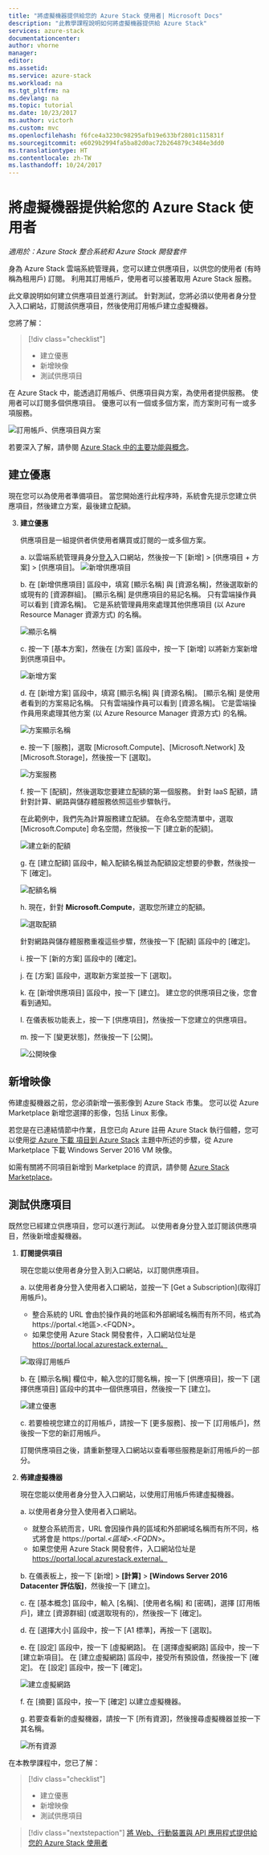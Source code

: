 ```yaml
---
title: "將虛擬機器提供給您的 Azure Stack 使用者| Microsoft Docs"
description: "此教學課程說明如何將虛擬機器提供給 Azure Stack"
services: azure-stack
documentationcenter: 
author: vhorne
manager: 
editor: 
ms.assetid: 
ms.service: azure-stack
ms.workload: na
ms.tgt_pltfrm: na
ms.devlang: na
ms.topic: tutorial
ms.date: 10/23/2017
ms.author: victorh
ms.custom: mvc
ms.openlocfilehash: f6fce4a3230c98295afb19e633bf2801c115831f
ms.sourcegitcommit: e6029b2994fa5ba82d0ac72b264879c3484e3dd0
ms.translationtype: HT
ms.contentlocale: zh-TW
ms.lasthandoff: 10/24/2017
---
```

# <a name="make-virtual-machines-available-to-your-azure-stack-users"></a>將虛擬機器提供給您的 Azure Stack 使用者

*適用於：Azure Stack 整合系統和 Azure Stack 開發套件*

身為 Azure Stack 雲端系統管理員，您可以建立供應項目，以供您的使用者 (有時稱為租用戶) 訂閱。 利用其訂用帳戶，使用者可以接著取用 Azure Stack 服務。

此文章說明如何建立供應項目並進行測試。 針對測試，您將必須以使用者身分登入入口網站，訂閱該供應項目，然後使用訂用帳戶建立虛擬機器。

您將了解：

> [!div class="checklist"]
> * 建立優惠
> * 新增映像
> * 測試供應項目


在 Azure Stack 中，能透過訂用帳戶、供應項目與方案，為使用者提供服務。 使用者可以訂閱多個供應項目。 優惠可以有一個或多個方案，而方案則可有一或多項服務。

![訂用帳戶、供應項目與方案](media/azure-stack-key-features/image4.png)

若要深入了解，請參閱 [Azure Stack 中的主要功能與概念](azure-stack-key-features.md)。

## <a name="create-an-offer"></a>建立優惠

現在您可以為使用者準備項目。 當您開始進行此程序時，系統會先提示您建立供應項目，然後建立方案，最後建立配額。

3. **建立優惠**

   供應項目是一組提供者供使用者購買或訂閱的一或多個方案。

   a. 以雲端系統管理員身分[登入](azure-stack-connect-azure-stack.md)入口網站，然後按一下 [新增] > [供應項目 + 方案] > [供應項目]。
   ![新增供應項目](media/azure-stack-tutorial-tenant-vm/image01.png)

   b. 在 [新增供應項目] 區段中，填寫 [顯示名稱] 與 [資源名稱]，然後選取新的或現有的 [資源群組]。 [顯示名稱] 是供應項目的易記名稱。 只有雲端操作員可以看到 [資源名稱]。 它是系統管理員用來處理其他供應項目 (以 Azure Resource Manager 資源方式) 的名稱。

   ![顯示名稱](media/azure-stack-tutorial-tenant-vm/image02.png)

   c. 按一下 [基本方案]，然後在 [方案] 區段中，按一下 [新增] 以將新方案新增到供應項目中。

   ![新增方案](media/azure-stack-tutorial-tenant-vm/image03.png)

   d. 在 [新增方案] 區段中，填寫 [顯示名稱] 與 [資源名稱]。 [顯示名稱] 是使用者看到的方案易記名稱。 只有雲端操作員可以看到 [資源名稱]。 它是雲端操作員用來處理其他方案 (以 Azure Resource Manager 資源方式) 的名稱。

   ![方案顯示名稱](media/azure-stack-tutorial-tenant-vm/image04.png)

   e. 按一下 [服務]，選取 [Microsoft.Compute]、[Microsoft.Network] 及 [Microsoft.Storage]，然後按一下 [選取]。

   ![方案服務](media/azure-stack-tutorial-tenant-vm/image05.png)

   f. 按一下 [配額]，然後選取您要建立配額的第一個服務。 針對 IaaS 配額，請針對計算、網路與儲存體服務依照這些步驟執行。

   在此範例中，我們先為計算服務建立配額。 在命名空間清單中，選取 [Microsoft.Compute] 命名空間，然後按一下 [建立新的配額]。
   
   ![建立新的配額](media/azure-stack-tutorial-tenant-vm/image06.png)

   g. 在 [建立配額] 區段中，輸入配額名稱並為配額設定想要的參數，然後按一下 [確定]。

   ![配額名稱](media/azure-stack-tutorial-tenant-vm/image07.png)

   h. 現在，針對 **Microsoft.Compute**，選取您所建立的配額。

   ![選取配額](media/azure-stack-tutorial-tenant-vm/image08.png)

   針對網路與儲存體服務重複這些步驟，然後按一下 [配額] 區段中的 [確定]。

   i. 按一下 [新的方案] 區段中的 [確定]。

   j. 在 [方案] 區段中，選取新方案並按一下 [選取]。

   k. 在 [新增供應項目] 區段中，按一下 [建立]。 建立您的供應項目之後，您會看到通知。

   l. 在儀表板功能表上，按一下 [供應項目]，然後按一下您建立的供應項目。

   m. 按一下 [變更狀態]，然後按一下 [公開]。

   ![公開映像](media/azure-stack-tutorial-tenant-vm/image09.png)

## <a name="add-an-image"></a>新增映像

佈建虛擬機器之前，您必須新增一張影像到 Azure Stack 市集。 您可以從 Azure Marketplace 新增您選擇的影像，包括 Linux 影像。

若您是在已連結情節中作業，且您已向 Azure 註冊 Azure Stack 執行個體，您可以使用[從 Azure 下載 項目到 Azure Stack](azure-stack-download-azure-marketplace-item.md) 主題中所述的步驟，從 Azure Marketplace 下載 Windows Server 2016 VM 映像。

如需有關將不同項目新增到 Marketplace 的資訊，請參閱 [Azure Stack Marketplace](azure-stack-marketplace.md)。

## <a name="test-the-offer"></a>測試供應項目

既然您已經建立供應項目，您可以進行測試。 以使用者身分登入並訂閱該供應項目，然後新增虛擬機器。

1. **訂閱提供項目**

   現在您能以使用者身分登入到入口網站，以訂閱供應項目。

   a. 以使用者身分登入使用者入口網站，並按一下 [Get a Subscription]\(取得訂用帳戶\)。
   - 整合系統的 URL 會由於操作員的地區和外部網域名稱而有所不同，格式為 https://portal.&lt;地區&gt;.&lt;FQDN&gt;。
   - 如果您使用 Azure Stack 開發套件，入口網站位址是 https://portal.local.azurestack.external。

   ![取得訂用帳戶](media/azure-stack-subscribe-plan-provision-vm/image01.png)

   b. 在 [顯示名稱] 欄位中，輸入您的訂閱名稱，按一下 [供應項目]，按一下 [選擇供應項目] 區段中的其中一個供應項目，然後按一下 [建立]。

   ![建立優惠](media/azure-stack-subscribe-plan-provision-vm/image02.png)

   c. 若要檢視您建立的訂用帳戶，請按一下 [更多服務]、按一下 [訂用帳戶]，然後按一下您的新訂用帳戶。  

   訂閱供應項目之後，請重新整理入口網站以查看哪些服務是新訂用帳戶的一部分。

2. **佈建虛擬機器**

   現在您能以使用者身分登入入口網站，以使用訂用帳戶佈建虛擬機器。 

   a. 以使用者身分登入使用者入口網站。
      - 就整合系統而言，URL 會因操作員的區域和外部網域名稱而有所不同，格式將會是 https://portal.&lt;*區域*&gt;.&lt;*FQDN*&gt;。
   - 如果您使用 Azure Stack 開發套件，入口網站位址是 https://portal.local.azurestack.external。

   b.  在儀表板上，按一下 [新增] > **[計算]** > **[Windows Server 2016 Datacenter 評估版]**，然後按一下 [建立]。

   c. 在 [基本概念] 區段中，輸入 [名稱]、[使用者名稱] 和 [密碼]，選擇 [訂用帳戶]，建立 [資源群組] (或選取現有的)，然後按一下 [確定]。

   d. 在 [選擇大小] 區段中，按一下 [A1 標準]，再按一下 [選取]。  

   e. 在 [設定] 區段中，按一下 [虛擬網路]。 在 [選擇虛擬網路] 區段中，按一下 [建立新項目]。 在 [建立虛擬網路] 區段中，接受所有預設值，然後按一下 [確定]。 在 [設定] 區段中，按一下 [確定]。

   ![建立虛擬網路](media/azure-stack-provision-vm/image04.png)

   f. 在 [摘要] 區段中，按一下 [確定] 以建立虛擬機器。  

   g. 若要查看新的虛擬機器，請按一下 [所有資源]，然後搜尋虛擬機器並按一下其名稱。

    ![所有資源](media/azure-stack-provision-vm/image06.png)

在本教學課程中，您已了解：

> [!div class="checklist"]
> * 建立優惠
> * 新增映像
> * 測試供應項目

> [!div class="nextstepaction"]
> [將 Web、行動裝置與 API 應用程式提供給您的 Azure Stack 使用者](azure-stack-tutorial-app-service.md)
